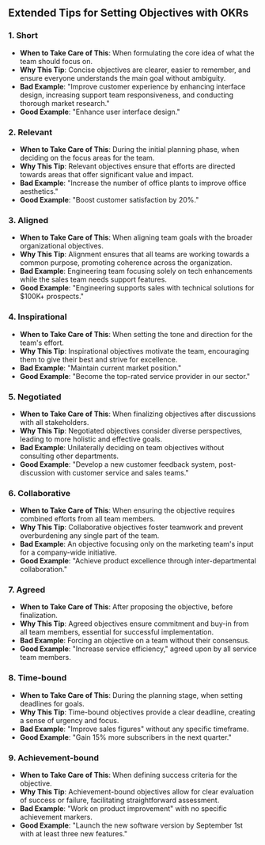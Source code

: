 ## Extended Tips for Setting Objectives with OKRs

### 1. Short
- **When to Take Care of This**: When formulating the core idea of what the team should focus on.
- **Why This Tip**: Concise objectives are clearer, easier to remember, and ensure everyone understands the main goal without ambiguity.
- **Bad Example**: "Improve customer experience by enhancing interface design, increasing support team responsiveness, and conducting thorough market research."
- **Good Example**: "Enhance user interface design."

### 2. Relevant
- **When to Take Care of This**: During the initial planning phase, when deciding on the focus areas for the team.
- **Why This Tip**: Relevant objectives ensure that efforts are directed towards areas that offer significant value and impact.
- **Bad Example**: "Increase the number of office plants to improve office aesthetics."
- **Good Example**: "Boost customer satisfaction by 20%."

### 3. Aligned
- **When to Take Care of This**: When aligning team goals with the broader organizational objectives.
- **Why This Tip**: Alignment ensures that all teams are working towards a common purpose, promoting coherence across the organization.
- **Bad Example**: Engineering team focusing solely on tech enhancements while the sales team needs support features.
- **Good Example**: "Engineering supports sales with technical solutions for $100K+ prospects."

### 4. Inspirational
- **When to Take Care of This**: When setting the tone and direction for the team's effort.
- **Why This Tip**: Inspirational objectives motivate the team, encouraging them to give their best and strive for excellence.
- **Bad Example**: "Maintain current market position."
- **Good Example**: "Become the top-rated service provider in our sector."

### 5. Negotiated
- **When to Take Care of This**: When finalizing objectives after discussions with all stakeholders.
- **Why This Tip**: Negotiated objectives consider diverse perspectives, leading to more holistic and effective goals.
- **Bad Example**: Unilaterally deciding on team objectives without consulting other departments.
- **Good Example**: "Develop a new customer feedback system, post-discussion with customer service and sales teams."

### 6. Collaborative
- **When to Take Care of This**: When ensuring the objective requires combined efforts from all team members.
- **Why This Tip**: Collaborative objectives foster teamwork and prevent overburdening any single part of the team.
- **Bad Example**: An objective focusing only on the marketing team's input for a company-wide initiative.
- **Good Example**: "Achieve product excellence through inter-departmental collaboration."

### 7. Agreed
- **When to Take Care of This**: After proposing the objective, before finalization.
- **Why This Tip**: Agreed objectives ensure commitment and buy-in from all team members, essential for successful implementation.
- **Bad Example**: Forcing an objective on a team without their consensus.
- **Good Example**: "Increase service efficiency," agreed upon by all service team members.

### 8. Time-bound
- **When to Take Care of This**: During the planning stage, when setting deadlines for goals.
- **Why This Tip**: Time-bound objectives provide a clear deadline, creating a sense of urgency and focus.
- **Bad Example**: "Improve sales figures" without any specific timeframe.
- **Good Example**: "Gain 15% more subscribers in the next quarter."

### 9. Achievement-bound
- **When to Take Care of This**: When defining success criteria for the objective.
- **Why This Tip**: Achievement-bound objectives allow for clear evaluation of success or failure, facilitating straightforward assessment.
- **Bad Example**: "Work on product improvement" with no specific achievement markers.
- **Good Example**: "Launch the new software version by September 1st with at least three new features."

